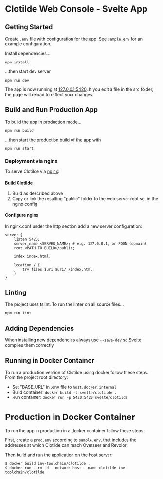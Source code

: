 # Clotilde Web Console - Svelte App

## Getting Started

Create `.env` file with configuration for the app. See `sample.env` for an example configuration.

Install dependencies...

```shell
npm install
```

...then start dev server

```shell
npm run dev
```

The app is now running at [127.0.0.1:5420](http://127.0.0.1:5420). If you edit a file in the src folder, the page will reload to reflect your changes.

## Build and Run Production App

To build the app in production mode...

```shell
npm run build
```

...then start the production build of the app with

```shell
npm run start
```

### Deployment via nginx

To serve Clotilde via [nginx](https://www.nginx.com/):

#### Build Clotilde

1. Build as described above
2. Copy or link the resulting "public" folder to the web server root set in the nginx config

#### Configure nginx

In nginx.conf under the http section add a new server configuration:

```
server {
    listen 5420;
    server_name <SERVER_NAME>; # e.g. 127.0.0.1, or FQDN (domain)
    root <PATH_TO_BUILD>/public;

    index index.html;

    location / {
        try_files $uri $uri/ /index.html;
    }
}
```

## Linting

The project uses tslint. To run the linter on all source files...

```shell
npm run lint
```

## Adding Dependencies

When installing new dependencies always use `--save-dev` so Svelte compiles them correctly.

## Running in Docker Container

To run a production version of Clotilde using docker follow these steps.
From the project root directory:

* Set "BASE_URL" in .env file to `host.docker.internal`
* Build container: `docker build -t svelte/clotilde .`
* Run container: `docker run -p 5420:5420 svelte/clotilde`

# Production in Docker Container

To run the app in production in a docker container follow these steps:

First, create a `prod.env` according to `sample.env`, that includes the addresses at
which Clotilde can reach Overseer and Revolori.

Then build and run the application on the host server:

```
$ docker build inv-toolchain/clotilde .
$ docker run --rm -d --network host --name clotilde inv-toolchain/clotilde
```
